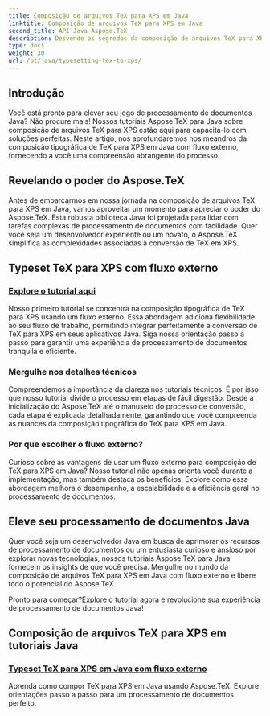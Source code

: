 ```yaml
---
title: Composição de arquivos TeX para XPS em Java
linktitle: Composição de arquivos TeX para XPS em Java
second_title: API Java Aspose.TeX
description: Desvende os segredos da composição de arquivos TeX para XPS em Java sem esforço com Aspose.TeX. Mergulhe em nossos tutoriais para obter orientação passo a passo sobre o processamento contínuo de documentos.
type: docs
weight: 30
url: /pt/java/typesetting-tex-to-xps/
---
```

## Introdução

Você está pronto para elevar seu jogo de processamento de documentos Java? Não procure mais! Nossos tutoriais Aspose.TeX para Java sobre composição de arquivos TeX para XPS estão aqui para capacitá-lo com soluções perfeitas. Neste artigo, nos aprofundaremos nos meandros da composição tipográfica de TeX para XPS em Java com fluxo externo, fornecendo a você uma compreensão abrangente do processo.

## Revelando o poder do Aspose.TeX

Antes de embarcarmos em nossa jornada na composição de arquivos TeX para XPS em Java, vamos aproveitar um momento para apreciar o poder do Aspose.TeX. Esta robusta biblioteca Java foi projetada para lidar com tarefas complexas de processamento de documentos com facilidade. Quer você seja um desenvolvedor experiente ou um novato, o Aspose.TeX simplifica as complexidades associadas à conversão de TeX em XPS.

## Typeset TeX para XPS com fluxo externo

### [Explore o tutorial aqui](./typeset-tex-to-xps-external-stream/)

Nosso primeiro tutorial se concentra na composição tipográfica de TeX para XPS usando um fluxo externo. Essa abordagem adiciona flexibilidade ao seu fluxo de trabalho, permitindo integrar perfeitamente a conversão de TeX para XPS em seus aplicativos Java. Siga nossa orientação passo a passo para garantir uma experiência de processamento de documentos tranquila e eficiente.

### Mergulhe nos detalhes técnicos

Compreendemos a importância da clareza nos tutoriais técnicos. É por isso que nosso tutorial divide o processo em etapas de fácil digestão. Desde a inicialização do Aspose.TeX até o manuseio do processo de conversão, cada etapa é explicada detalhadamente, garantindo que você compreenda as nuances da composição tipográfica do TeX para XPS em Java.

### Por que escolher o fluxo externo?

Curioso sobre as vantagens de usar um fluxo externo para composição de TeX para XPS em Java? Nosso tutorial não apenas orienta você durante a implementação, mas também destaca os benefícios. Explore como essa abordagem melhora o desempenho, a escalabilidade e a eficiência geral no processamento de documentos.

## Eleve seu processamento de documentos Java

Quer você seja um desenvolvedor Java em busca de aprimorar os recursos de processamento de documentos ou um entusiasta curioso e ansioso por explorar novas tecnologias, nossos tutoriais Aspose.TeX para Java fornecem os insights de que você precisa. Mergulhe no mundo da composição de arquivos TeX para XPS em Java com fluxo externo e libere todo o potencial do Aspose.TeX.

 Pronto para começar?[Explore o tutorial agora](./typeset-tex-to-xps-external-stream/) e revolucione sua experiência de processamento de documentos Java!
## Composição de arquivos TeX para XPS em tutoriais Java
### [Typeset TeX para XPS em Java com fluxo externo](./typeset-tex-to-xps-external-stream/)
Aprenda como compor TeX para XPS em Java usando Aspose.TeX. Explore orientações passo a passo para um processamento de documentos perfeito.